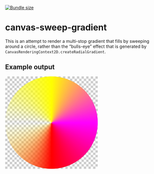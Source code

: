 [![Bundle size](https://img.shields.io/bundlephobia/minzip/canvas-sweep-gradient.svg)](https://bundlephobia.com/result?p=canvas-sweep-gradient)

# canvas-sweep-gradient

This is an attempt to render a multi-stop gradient that fills by sweeping around a circle, rather than the “bulls-eye” effect that is generated by `CanvasRenderingContext2D.createRadialGradient`.

## Example output

<img alt="Sweep fill" src="docs/example.jpg" width="300" height="300" />

